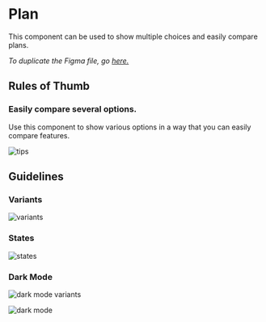 # Plan

This component can be used to show multiple choices and easily compare plans.

*To duplicate the Figma file, go [here.](https://www.figma.com/file/zZi2fYDUjWEMPQJWAt8VWv/Threshold-DS?node-id=834%3A18160)*

## Rules of Thumb

### Easily compare several options.

Use this component to show various options in a way that you can easily compare features.

![tips](https://user-images.githubusercontent.com/57226633/197227808-591ffc5b-c00e-4823-8de4-99cb73debfeb.png)

## Guidelines

### Variants

![variants](https://user-images.githubusercontent.com/57226633/197228228-f3379803-8530-484b-aa75-b2dcf844371a.png)

### States

![states](https://user-images.githubusercontent.com/57226633/197228321-2a61cb5c-e3fc-4e7c-ae90-65308819de3e.png)

### Dark Mode

![dark mode variants](https://user-images.githubusercontent.com/57226633/197228382-e75e600c-c949-450c-924d-9ad777f73fff.png)

![dark mode](https://user-images.githubusercontent.com/57226633/197228402-81c603e2-3b01-4728-aba8-c23b1edf6b68.png)
